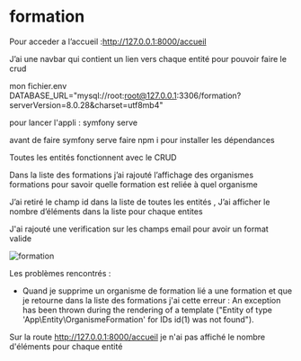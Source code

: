 # formation

Pour acceder a l’accueil :http://127.0.0.1:8000/accueil

J’ai une navbar qui contient un lien vers chaque entité pour pouvoir faire le crud 

mon fichier.env DATABASE_URL="mysql://root:root@127.0.0.1:3306/formation?serverVersion=8.0.28&charset=utf8mb4"

pour lancer l'appli : symfony serve 

avant de faire symfony serve  faire npm i pour installer les dépendances 

Toutes les entités fonctionnent avec le CRUD 

Dans la liste des formations j’ai rajouté l’affichage des organismes formations pour savoir quelle formation est reliée à quel organisme

J’ai retiré le champ id dans la liste de toutes les entités , J’ai afficher le nombre d’éléments dans la liste pour chaque entites 

J'ai rajouté une verification sur les champs email pour avoir un format valide 

![formation](https://user-images.githubusercontent.com/45538763/170654192-43562543-24e8-4478-a188-28cfb1057937.png)

Les problèmes rencontrés :
- Quand je supprime un organisme de formation lié a une formation et que je retourne dans la liste des formations j'ai cette erreur : An exception has been thrown during the rendering of a template ("Entity of type 'App\Entity\OrganismeFormation' for IDs id(1) was not found").

Sur la route http://127.0.0.1:8000/accueil je n'ai pas affiché le nombre d'éléments pour chaque entité 
